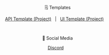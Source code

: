 <p align="center">🗒️ Templates</p>
<p align="center">
    <a id="APITemplate" href="https://github.com/Fableverse/api-template/projects/1">API Template (Project)</a> 
    &nbsp; | &nbsp;
    <a id="UITemplate" href="https://github.com/Fableverse/ui-template/projects/1">UI Template (Project)</a> 
    &nbsp;&nbsp;&nbsp;&nbsp;
</p>
<br/>
<p align="center">📣 Social Media</p>
<p align="center">
    <a id="Discord" href="https://discord.gg/5a9bSRyYyF">Discord</a> 
    &nbsp;&nbsp;
</p>
